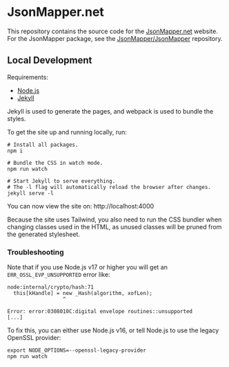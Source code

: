 # JsonMapper.net

This repository contains the source code for the [JsonMapper.net](https://jsonmapper.net) website.
For the JsonMapper package, see the [JsonMapper/JsonMapper](https://github.com/JsonMapper/JsonMapper) repository.

## Local Development

Requirements:

- [Node.js](https://nodejs.org/)
- [Jekyll](https://jekyllrb.com/)

Jekyll is used to generate the pages,
and webpack is used to bundle the styles.

To get the site up and running locally, run:

```shell
# Install all packages.
npm i

# Bundle the CSS in watch mode.
npm run watch

# Start Jekyll to serve everything.
# The -l flag will automatically reload the browser after changes.
jekyll serve -l
```

You can now view the site on: http://localhost:4000

Because the site uses Tailwind,
you also need to run the CSS bundler when changing classes used in the HTML,
as unused classes will be pruned from the generated stylesheet.

### Troubleshooting

Note that if you use Node.js v17 or higher you will get an `ERR_OSSL_EVP_UNSUPPORTED` error like:

```
node:internal/crypto/hash:71
  this[kHandle] = new _Hash(algorithm, xofLen);
                  ^

Error: error:0308010C:digital envelope routines::unsupported
[...]
```

To fix this, you can either use Node.js v16,
or tell Node.js to use the legacy OpenSSL provider:

```shell
export NODE_OPTIONS=--openssl-legacy-provider
npm run watch
```
